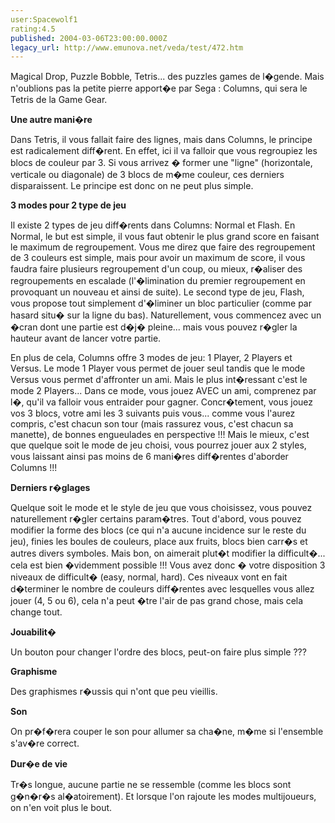```yaml
---
user:Spacewolf1
rating:4.5
published: 2004-03-06T23:00:00.000Z
legacy_url: http://www.emunova.net/veda/test/472.htm
---
```

Magical Drop, Puzzle Bobble, Tetris... des puzzles games de l�gende. Mais n'oublions pas la petite pierre apport�e par Sega : Columns, qui sera le Tetris de la Game Gear.  

  

**Une autre mani�re**  

Dans Tetris, il vous fallait faire des lignes, mais dans Columns, le principe est radicalement diff�rent. En effet, ici il va falloir que vous regroupiez les blocs de couleur par 3\. Si vous arrivez � former une "ligne" (horizontale, verticale ou diagonale) de 3 blocs de m�me couleur, ces derniers disparaissent. Le principe est donc on ne peut plus simple.  

  

**3 modes pour 2 type de jeu**  

Il existe 2 types de jeu diff�rents dans Columns: Normal et Flash. En Normal, le but est simple, il vous faut obtenir le plus grand score en faisant le maximum de regroupement. Vous me direz que faire des regroupement de 3 couleurs est simple, mais pour avoir un maximum de score, il vous faudra faire plusieurs regroupement d'un coup, ou mieux, r�aliser des regroupements en escalade (l'�limination du premier regroupement en provoquant un nouveau et ainsi de suite). Le second type de jeu, Flash, vous propose tout simplement d'�liminer un bloc particulier (comme par hasard situ� sur la ligne du bas). Naturellement, vous commencez avec un �cran dont une partie est d�j� pleine... mais vous pouvez r�gler la hauteur avant de lancer votre partie.  

En plus de cela, Columns offre 3 modes de jeu: 1 Player, 2 Players et Versus. Le mode 1 Player vous permet de jouer seul tandis que le mode Versus vous permet d'affronter un ami. Mais le plus int�ressant c'est le mode 2 Players... Dans ce mode, vous jouez AVEC un ami, comprenez par l�, qu'il va falloir vous entraider pour gagner. Concr�tement, vous jouez vos 3 blocs, votre ami les 3 suivants puis vous... comme vous l'aurez compris, c'est chacun son tour (mais rassurez vous, c'est chacun sa manette), de bonnes engueulades en perspective !!! Mais le mieux, c'est que quelque soit le mode de jeu choisi, vous pourrez jouer aux 2 styles, vous laissant ainsi pas moins de 6 mani�res diff�rentes d'aborder Columns !!!  

  

**Derniers r�glages**  

Quelque soit le mode et le style de jeu que vous choisissez, vous pouvez naturellement r�gler certains param�tres. Tout d'abord, vous pouvez modifier la forme des blocs (ce qui n'a aucune incidence sur le reste du jeu), finies les boules de couleurs, place aux fruits, blocs bien carr�s et autres divers symboles. Mais bon, on aimerait plut�t modifier la difficult�... cela est bien �videmment possible !!! Vous avez donc � votre disposition 3 niveaux de difficult� (easy, normal, hard). Ces niveaux vont en fait d�terminer le nombre de couleurs diff�rentes avec lesquelles vous allez jouer (4, 5 ou 6), cela n'a peut �tre l'air de pas grand chose, mais cela change tout.  

  

  

**Jouabilit�**  

Un bouton pour changer l'ordre des blocs, peut-on faire plus simple ???  

**Graphisme**  

Des graphismes r�ussis qui n'ont que peu vieillis.  

**Son**  

On pr�f�rera couper le son pour allumer sa cha�ne, m�me si l'ensemble s'av�re correct.  

**Dur�e de vie**  

Tr�s longue, aucune partie ne se ressemble (comme les blocs sont g�n�r�s al�atoirement). Et lorsque l'on rajoute les modes multijoueurs, on n'en voit plus le bout.